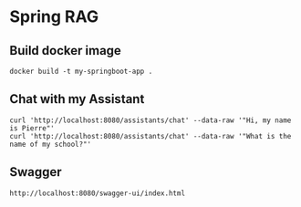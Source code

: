 # Spring RAG

## Build docker image
```shell
docker build -t my-springboot-app .
```


## Chat with my Assistant
```shell
curl 'http://localhost:8080/assistants/chat' --data-raw '"Hi, my name is Pierre"'
curl 'http://localhost:8080/assistants/chat' --data-raw '"What is the name of my school?"'
```

## Swagger
```shell
http://localhost:8080/swagger-ui/index.html
```